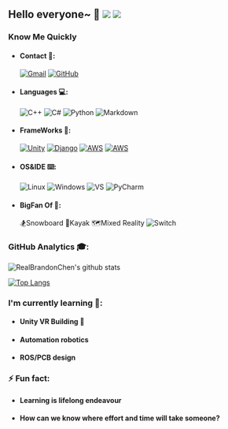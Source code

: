 ## Hello everyone~ 👋 <img src="http://views.whatilearened.today/views/github/RealBrandonChen/views.svg"/>  <a href="https://github.com/Naereen/badges"><img src="https://img.shields.io/badge/badges-awesome-green.svg"/></a>

<!--
**RealBrandonChen/RealBrandonChen** is a ✨ _special_ ✨ repository because its `README.md` (this file) appears on your GitHub profile.

Here are some ideas to get you started:

- 🔭 I’m currently working on ...
- 🌱 I’m currently learning ...
- 👯 I’m looking to collaborate on ...
- 🤔 I’m looking for help with ...
- 💬 Ask me about ...
- 📫 How to reach me: ...
- 😄 Pronouns: ...
- ⚡ Fun fact: ...
-->

### Know Me Quickly
- #### Contact 📧:
  [![Gmail](https://img.shields.io/badge/Gmail-D14836?style=flat&logo=gmail&logoColor=white&link=mailto:branchan@connect.hku.hk)](mailto:branchan@connect.hku.hk)
  [![GitHub](https://img.shields.io/badge/GitHub-100000?style=flat&logo=github&logoColor=white)](https://github.com/RealBrandonChen)
- #### Languages 💻:
  ![C++](https://img.shields.io/badge/C%2B%2B-00599C?style=flat&logo=c%2B%2B&logoColor=white)
  ![C#](https://img.shields.io/badge/C%23-239120?style=flat&logo=c-sharp&logoColor=white)
  ![Python](https://img.shields.io/badge/Python-3776AB?style=flat&logo=python&logoColor=white)
  ![Markdown](https://img.shields.io/badge/Markdown-000000?style=flat&logo=markdown&logoColor=white)
- #### FrameWorks 🔨:
  [![Unity](https://img.shields.io/badge/Unity-100000?style=flat&logo=unity&logoColor=white)](https://unity.com/cn)
  [![Django](https://img.shields.io/badge/Django-092E20?style=flat&logo=django&logoColor=green)](https://www.djangoproject.com/)
  [![AWS](https://img.shields.io/badge/Amazon_AWS-232F3E?style=flat&logo=amazon-aws&logoColor=white)](https://aws.amazon.com/)
  [![AWS](https://img.shields.io/badge/Qt-41CD52?style=flat&logo=qt&logoColor=white)](https://aws.amazon.com/)
  
- #### OS&IDE ⌨️:
  ![Linux](https://img.shields.io/badge/Linux-FCC624?style=flat&logo=linux&logoColor=black)
  ![Windows](https://img.shields.io/badge/Windows-0078D6?style=flat&logo=windows&logoColor=white)
  ![VS](https://img.shields.io/badge/Visual_Studio-5C2D91?style=flat&logo=visual%20studio&logoColor=white)
  ![PyCharm](https://img.shields.io/badge/pycharm-143?style=flat&logo=pycharm&logoColor=black&color=black&labelColor=green)
- #### BigFan Of 🏏:
  🏂Snowboard
  🚣Kayak
  🗺️Mixed Reality
  ![Switch](https://img.shields.io/badge/Nintendo_Switch-E60012?style=flat&logo=nintendo-switch&logoColor=white)

### GitHub Analytics 🎓:
![RealBrandonChen's github stats](https://github-readme-stats.vercel.app/api?username=RealBrandonChen&show_icons=true&hide_border=false&line_height=20&icon_color=1b93c9&show_owner=true)

[![Top Langs](https://github-readme-stats.vercel.app/api/top-langs/?username=RealBrandonChen&show_icons=true&hide_border=false&line_height=20&icon_color=1b93c9&show_owner=true&hide=shell,tex,jupyter%20notebook,scss&exclude_repo=)](https://github.com/anuraghazra/github-readme-stats)

### I'm currently learning 🌱:
- #### Unity VR Building 🎥
- #### Automation robotics
- #### ROS/PCB design
### ⚡ Fun fact: 
- #### Learning is lifelong endeavour
- #### How can we know where effort and time will take someone?
